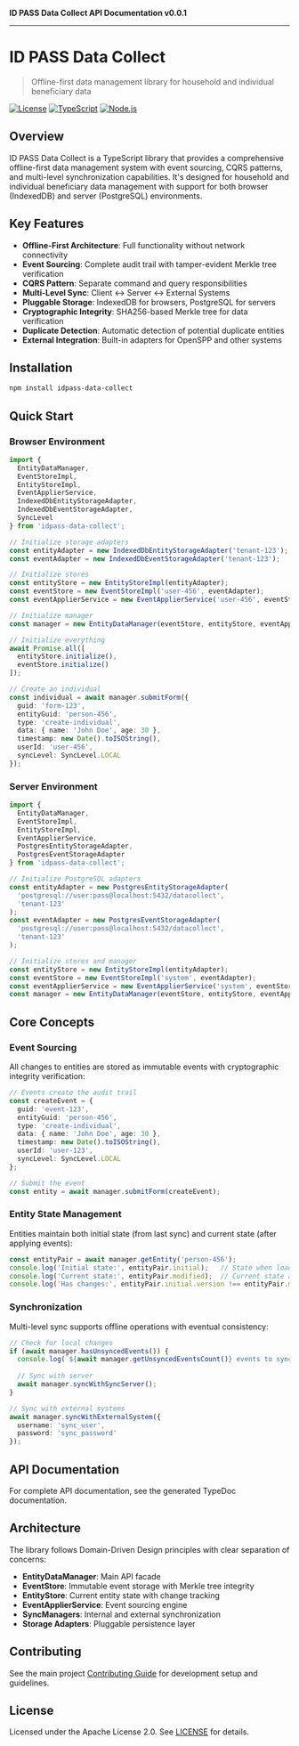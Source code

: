 **ID PASS Data Collect API Documentation v0.0.1**

***

# ID PASS Data Collect

> Offline-first data management library for household and individual beneficiary data

[![License](https://img.shields.io/badge/License-Apache%202.0-blue.svg)](https://opensource.org/licenses/Apache-2.0)
[![TypeScript](https://img.shields.io/badge/TypeScript-5.6+-blue.svg)](https://www.typescriptlang.org/)
[![Node.js](https://img.shields.io/badge/Node.js-20.x-green.svg)](https://nodejs.org/)

## Overview

ID PASS Data Collect is a TypeScript library that provides a comprehensive offline-first data management system with event sourcing, CQRS patterns, and multi-level synchronization capabilities. It's designed for household and individual beneficiary data management with support for both browser (IndexedDB) and server (PostgreSQL) environments.

## Key Features

- **Offline-First Architecture**: Full functionality without network connectivity
- **Event Sourcing**: Complete audit trail with tamper-evident Merkle tree verification
- **CQRS Pattern**: Separate command and query responsibilities
- **Multi-Level Sync**: Client ↔ Server ↔ External Systems
- **Pluggable Storage**: IndexedDB for browsers, PostgreSQL for servers
- **Cryptographic Integrity**: SHA256-based Merkle tree for data verification
- **Duplicate Detection**: Automatic detection of potential duplicate entities
- **External Integration**: Built-in adapters for OpenSPP and other systems

## Installation

```bash
npm install idpass-data-collect
```

## Quick Start

### Browser Environment

```typescript
import { 
  EntityDataManager, 
  EventStoreImpl, 
  EntityStoreImpl,
  EventApplierService,
  IndexedDbEntityStorageAdapter,
  IndexedDbEventStorageAdapter,
  SyncLevel
} from 'idpass-data-collect';

// Initialize storage adapters
const entityAdapter = new IndexedDbEntityStorageAdapter('tenant-123');
const eventAdapter = new IndexedDbEventStorageAdapter('tenant-123');

// Initialize stores
const entityStore = new EntityStoreImpl(entityAdapter);
const eventStore = new EventStoreImpl('user-456', eventAdapter);
const eventApplierService = new EventApplierService('user-456', eventStore, entityStore);

// Initialize manager
const manager = new EntityDataManager(eventStore, entityStore, eventApplierService);

// Initialize everything
await Promise.all([
  entityStore.initialize(),
  eventStore.initialize()
]);

// Create an individual
const individual = await manager.submitForm({
  guid: 'form-123',
  entityGuid: 'person-456', 
  type: 'create-individual',
  data: { name: 'John Doe', age: 30 },
  timestamp: new Date().toISOString(),
  userId: 'user-456',
  syncLevel: SyncLevel.LOCAL
});
```

### Server Environment

```typescript
import { 
  EntityDataManager,
  EventStoreImpl,
  EntityStoreImpl,
  EventApplierService,
  PostgresEntityStorageAdapter,
  PostgresEventStorageAdapter
} from 'idpass-data-collect';

// Initialize PostgreSQL adapters
const entityAdapter = new PostgresEntityStorageAdapter(
  'postgresql://user:pass@localhost:5432/datacollect',
  'tenant-123'
);
const eventAdapter = new PostgresEventStorageAdapter(
  'postgresql://user:pass@localhost:5432/datacollect', 
  'tenant-123'
);

// Initialize stores and manager
const entityStore = new EntityStoreImpl(entityAdapter);
const eventStore = new EventStoreImpl('system', eventAdapter);
const eventApplierService = new EventApplierService('system', eventStore, entityStore);
const manager = new EntityDataManager(eventStore, entityStore, eventApplierService);
```

## Core Concepts

### Event Sourcing
All changes to entities are stored as immutable events with cryptographic integrity verification:

```typescript
// Events create the audit trail
const createEvent = {
  guid: 'event-123',
  entityGuid: 'person-456',
  type: 'create-individual',
  data: { name: 'John Doe', age: 30 },
  timestamp: new Date().toISOString(),
  userId: 'user-123',
  syncLevel: SyncLevel.LOCAL
};

// Submit the event
const entity = await manager.submitForm(createEvent);
```

### Entity State Management
Entities maintain both initial state (from last sync) and current state (after applying events):

```typescript
const entityPair = await manager.getEntity('person-456');
console.log('Initial state:', entityPair.initial);   // State when loaded/synced
console.log('Current state:', entityPair.modified);  // Current state after events
console.log('Has changes:', entityPair.initial.version !== entityPair.modified.version);
```

### Synchronization
Multi-level sync supports offline operations with eventual consistency:

```typescript
// Check for local changes
if (await manager.hasUnsyncedEvents()) {
  console.log(`${await manager.getUnsyncedEventsCount()} events to sync`);
  
  // Sync with server
  await manager.syncWithSyncServer();
}

// Sync with external systems
await manager.syncWithExternalSystem({
  username: 'sync_user',
  password: 'sync_password'
});
```

## API Documentation

For complete API documentation, see the generated TypeDoc documentation.

## Architecture

The library follows Domain-Driven Design principles with clear separation of concerns:

- **EntityDataManager**: Main API facade
- **EventStore**: Immutable event storage with Merkle tree integrity
- **EntityStore**: Current entity state with change tracking
- **EventApplierService**: Event sourcing engine
- **SyncManagers**: Internal and external synchronization
- **Storage Adapters**: Pluggable persistence layer

## Contributing

See the main project [Contributing Guide](_media/CONTRIBUTING.md) for development setup and guidelines.

## License

Licensed under the Apache License 2.0. See [LICENSE](_media/LICENSE) for details.
